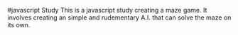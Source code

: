 #javascript Study
This is a javascript study creating a maze game. It involves creating an simple and
rudementary A.I. that can solve the maze on its own. 